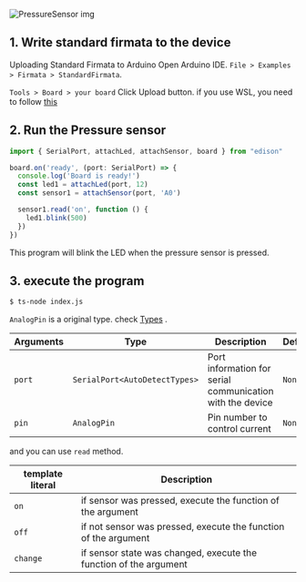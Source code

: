 
![PressureSensor img](/img/PressureSensor.svg)

## 1. Write standard firmata to the device
Uploading Standard Firmata to Arduino
Open Arduino IDE.
`File > Examples > Firmata > StandardFirmata`.

`Tools > Board > your board`
Click Upload button. if you use WSL, you need to follow [this](/docs/Getting%20Started/How%20to%20WSL.md)

## 2. Run the Pressure sensor

```ts
import { SerialPort, attachLed, attachSensor, board } from "edison"

board.on('ready', (port: SerialPort) => {
  console.log('Board is ready!')
  const led1 = attachLed(port, 12)
  const sensor1 = attachSensor(port, 'A0')

  sensor1.read('on', function () {
    led1.blink(500)
  })
})
```
This program will blink the LED when the pressure sensor is pressed.


## 3. execute the program
```bash
$ ts-node index.js 
```

`AnalogPin` is a original type. check [Types](/docs/Types/Types.md) .

| Arguments | Type   | Description      | Default |
|-----------|--------|------------------|---------|
| `port`      | `SerialPort<AutoDetectTypes>`  | Port information for serial communication with the device     | `None`    |
| `pin`      | `AnalogPin`  | Pin number to control current     | `None` |

and you can use `read` method.

| template literal       | Description  
|--------|-------|
| `on`   | if sensor was pressed, execute the function of the argument |
| `off`  | if not sensor was pressed, execute the function of the argument |
| `change` | if sensor state was changed, execute the function of the argument |
